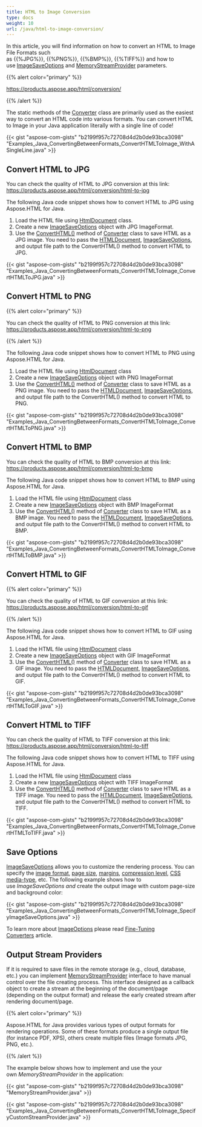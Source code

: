 ```yaml
---
title: HTML to Image Conversion
type: docs
weight: 10
url: /java/html-to-image-conversion/
---
```


In this article, you will find information on how to convert an HTML to Image File Formats such as {{%JPG%}}, {{%PNG%}}, {{%BMP%}}, {{%TIFF%}} and how to use [ImageSaveOptions](https://apireference.aspose.com/html/java/com.aspose.html.saving/package-frame) and [MemoryStreamProvider](https://apireference.aspose.com/html/java/com.aspose.html/package-frame) parameters.

{{% alert color="primary" %}} 

<https://products.aspose.app/html/conversion/> 

{{% /alert %}} 

The static methods of the [Converter](https://apireference.aspose.com/html/java/com.aspose.html/package-frame) class are primarily used as the easiest way to convert an HTML code into various formats. You can convert HTML to Image in your Java application literally with a single line of code!

{{< gist "aspose-com-gists" "b2199f957c72708d4d2b0de93bca3098" "Examples_Java_ConvertingBetweenFormats_ConvertHTMLToImage_WithASingleLine.java" >}}
## **Convert HTML to JPG** ## 
You can check the quality of HTML to JPG conversion at this link: <https://products.aspose.app/html/conversion/html-to-jpg>

The following Java code snippet shows how to convert HTML to JPG using Aspose.HTML for Java.

1. Load the HTML file using [HtmlDocument](https://apireference.aspose.com/html/java/com.aspose.html/HTMLDocument) class.
1. Create a new [ImageSaveOptions](https://apireference.aspose.com/html/java/com.aspose.html.saving/package-frame) object with JPG ImageFormat.
1. Use the [ConvertHTML()](https://apireference.aspose.com/html/java/com.aspose.html/package-frame) method of [Converter](https://apireference.aspose.com/html/java/com.aspose.html/package-frame) class to save HTML as a JPG image. You need to pass the [HTMLDocument](https://apireference.aspose.com/html/java/com.aspose.html/HTMLDocument), [ImageSaveOptions](https://apireference.aspose.com/html/java/com.aspose.html.saving/package-frame), and output file path to the ConvertHTML() method to convert HTML to JPG.

{{< gist "aspose-com-gists" "b2199f957c72708d4d2b0de93bca3098" "Examples_Java_ConvertingBetweenFormats_ConvertHTMLToImage_ConvertHTMLToJPG.java" >}}
## **Convert HTML to PNG** ## 


{{% alert color="primary" %}} 

You can check the quality of HTML to PNG conversion at this link: <https://products.aspose.app/html/conversion/html-to-png>

{{% /alert %}} 

The following Java code snippet shows how to convert HTML to PNG using Aspose.HTML for Java.

1. Load the HTML file using [HtmlDocument](https://apireference.aspose.com/html/java/com.aspose.html/HTMLDocument) class
1. Create a new [ImageSaveOptions](https://apireference.aspose.com/html/java/com.aspose.html.saving/package-frame) object with PNG ImageFormat
1. Use the [ConvertHTML()](https://apireference.aspose.com/html/java/com.aspose.html/package-frame) method of [Converter](https://apireference.aspose.com/html/java/com.aspose.html/package-frame) class to save HTML as a PNG image. You need to pass the [HTMLDocument](https://apireference.aspose.com/html/java/com.aspose.html/HTMLDocument), [ImageSaveOptions](https://apireference.aspose.com/html/java/com.aspose.html.saving/package-frame), and output file path to the ConvertHTML() method to convert HTML to PNG.

{{< gist "aspose-com-gists" "b2199f957c72708d4d2b0de93bca3098" "Examples_Java_ConvertingBetweenFormats_ConvertHTMLToImage_ConvertHTMLToPNG.java" >}}
## **Convert HTML to BMP** ## 
You can check the quality of HTML to BMP conversion at this link: <https://products.aspose.app/html/conversion/html-to-bmp>

The following Java code snippet shows how to convert HTML to BMP using Aspose.HTML for Java.

1. Load the HTML file using [HtmlDocument](https://apireference.aspose.com/html/java/com.aspose.html/HTMLDocument) class
1. Create a new [ImageSaveOptions](https://apireference.aspose.com/html/java/com.aspose.html.saving/package-frame) object with BMP ImageFormat
1. Use the [ConvertHTML()](https://apireference.aspose.com/html/java/com.aspose.html/package-frame) method of [Converter](https://apireference.aspose.com/html/java/com.aspose.html/package-frame) class to save HTML as a BMP image. You need to pass the [HTMLDocument](https://apireference.aspose.com/html/java/com.aspose.html/HTMLDocument), [ImageSaveOptions](https://apireference.aspose.com/html/java/com.aspose.html.saving/package-frame), and output file path to the ConvertHTML() method to convert HTML to BMP.

{{< gist "aspose-com-gists" "b2199f957c72708d4d2b0de93bca3098" "Examples_Java_ConvertingBetweenFormats_ConvertHTMLToImage_ConvertHTMLToBMP.java" >}}
## **Convert HTML to GIF** ## 
{{% alert color="primary" %}} 

You can check the quality of HTML to GIF conversion at this link: <https://products.aspose.app/html/conversion/html-to-gif>

{{% /alert %}} 

The following Java code snippet shows how to convert HTML to GIF using Aspose.HTML for Java.

1. Load the HTML file using [HtmlDocument](https://apireference.aspose.com/html/java/com.aspose.html/HTMLDocument) class
1. Create a new [ImageSaveOptions](https://apireference.aspose.com/html/java/com.aspose.html.saving/package-frame) object with GIF ImageFormat
1. Use the [ConvertHTML()](https://apireference.aspose.com/html/java/com.aspose.html/package-frame) method of [Converter](https://apireference.aspose.com/html/java/com.aspose.html/package-frame) class to save HTML as a GIF image. You need to pass the [HTMLDocument](https://apireference.aspose.com/html/java/com.aspose.html/HTMLDocument), [ImageSaveOptions](https://apireference.aspose.com/html/java/com.aspose.html.saving/package-frame), and output file path to the ConvertHTML() method to convert HTML to GIF.

{{< gist "aspose-com-gists" "b2199f957c72708d4d2b0de93bca3098" "Examples_Java_ConvertingBetweenFormats_ConvertHTMLToImage_ConvertHTMLToGIF.java" >}}
## **Convert HTML to TIFF** ## 
You can check the quality of HTML to TIFF conversion at this link: <https://products.aspose.app/html/conversion/html-to-tiff>

The following Java code snippet shows how to convert HTML to TIFF using Aspose.HTML for Java.

1. Load the HTML file using [HtmlDocument](https://apireference.aspose.com/html/java/com.aspose.html/HTMLDocument) class
1. Create a new [ImageSaveOptions](https://apireference.aspose.com/html/java/com.aspose.html.saving/package-frame) object with TIFF ImageFormat
1. Use the [ConvertHTML()](https://apireference.aspose.com/html/java/com.aspose.html/package-frame) method of [Converter](https://apireference.aspose.com/html/java/com.aspose.html/package-frame) class to save HTML as a TIFF image. You need to pass the [HTMLDocument](https://apireference.aspose.com/html/java/com.aspose.html/HTMLDocument), [ImageSaveOptions](https://apireference.aspose.com/html/java/com.aspose.html.saving/package-frame), and output file path to the ConvertHTML() method to convert HTML to TIFF.

{{< gist "aspose-com-gists" "b2199f957c72708d4d2b0de93bca3098" "Examples_Java_ConvertingBetweenFormats_ConvertHTMLToImage_ConvertHTMLToTIFF.java" >}}
## **Save Options** ## 
[ImageSaveOptions](https://apireference.aspose.com/html/java/com.aspose.html.saving/package-frame) allows you to customize the rendering process. You can specify the [image format](https://apireference.aspose.com/html/java/com.aspose.html.rendering.image/ImageFormat), [page size](https://apireference.aspose.com/html/java/com.aspose.html.rendering/RenderingOptions#getPageSetup--), [margins](https://apireference.aspose.com/html/java/com.aspose.html.drawing/Page#getMargin--), [compression level](https://apireference.aspose.com/html/java/com.aspose.html.rendering.image/Compression), [CSS media-type](https://apireference.aspose.com/html/java/com.aspose.html.rendering/MediaType), etc. The following example shows how to use *ImageSaveOptions and* create the output image with custom page-size and background color:

{{< gist "aspose-com-gists" "b2199f957c72708d4d2b0de93bca3098" "Examples_Java_ConvertingBetweenFormats_ConvertHTMLToImage_SpecifyImageSaveOptions.java" >}}

To learn more about [ImageOptions](https://apireference.aspose.com/html/java/com.aspose.html.saving/package-frame) please read [Fine-Tuning Converters](/html/java/fine-tuning-converters/) article.
## **Output Stream Providers** ## 
If it is required to save files in the remote storage (e.g., cloud, database, etc.) you can implement [MemoryStreamProvider](https://apireference.aspose.com/html/java/com.aspose.html/package-frame) interface to have manual control over the file creating process. This interface designed as a callback object to create a stream at the beginning of the document/page (depending on the output format) and release the early created stream after rendering document/page.

{{% alert color="primary" %}} 

Aspose.HTML for Java provides various types of output formats for rendering operations. Some of these formats produce a single output file (for instance PDF, XPS), others create multiple files (Image formats JPG, PNG, etc.).

{{% /alert %}} 

The example below shows how to implement and use the your own *MemoryStreamProvider* in the application:

{{< gist "aspose-com-gists" "b2199f957c72708d4d2b0de93bca3098" "MemoryStreamProvider.java" >}}

{{< gist "aspose-com-gists" "b2199f957c72708d4d2b0de93bca3098" "Examples_Java_ConvertingBetweenFormats_ConvertHTMLToImage_SpecifyCustomStreamProvider.java" >}}



